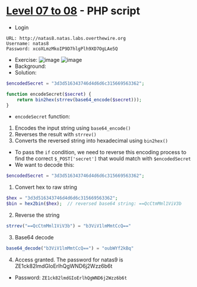 # [Level 07 to 08](https://overthewire.org/wargames/natas/natas8.html) - PHP script

- Login
```
URL: http://natas8.natas.labs.overthewire.org
Username: natas8
Password: xcoXLmzMkoIP9D7hlgPlh9XD7OgLAe5Q
```
- Exercise:
![image](https://github.com/user-attachments/assets/0dc6ff34-dea9-4fe6-aacd-4d26835758fd)
![image](https://github.com/user-attachments/assets/8fa99854-014b-43ce-9597-f44713e7e2a2)
- Background:
- Solution:

```php
$encodedSecret = "3d3d516343746d4d6d6c315669563362";

function encodeSecret($secret) {
    return bin2hex(strrev(base64_encode($secret)));
}
```
  - `encodeSecret` function:
   1. Encodes the input string using `base64_encode()`
   2. Reverses the result with `strrev()`
   3. Converts the reversed string into hexadecimal using `bin2hex()`
 - To pass the `if` condition, we need to reverse this encoding process to find the correct `$_POST['secret']` that would match with `$encodedSecret`
 - We want to decode this:

```php
$encodedSecret = "3d3d516343746d4d6d6c315669563362";
```
 1. Convert hex to raw string

```php
$hex = "3d3d516343746d4d6d6c315669563362";
$bin = hex2bin($hex);  // reversed base64 string: ==QcCtmMml1ViV3b
```

 2. Reverse the string

```php
strrev("==QcCtmMml1ViV3b") = "b3ViV1lmMmtCcQ=="
```

 3. Base64 decode

```php
base64_decode("b3ViV1lmMmtCcQ==") = "oubWYf2kBq"
```

4. Access granted. The password for natas9 is ZE1ck82lmdGIoErlhQgWND6j2Wzz6b6t
- Password: `ZE1ck82lmdGIoErlhQgWND6j2Wzz6b6t`
